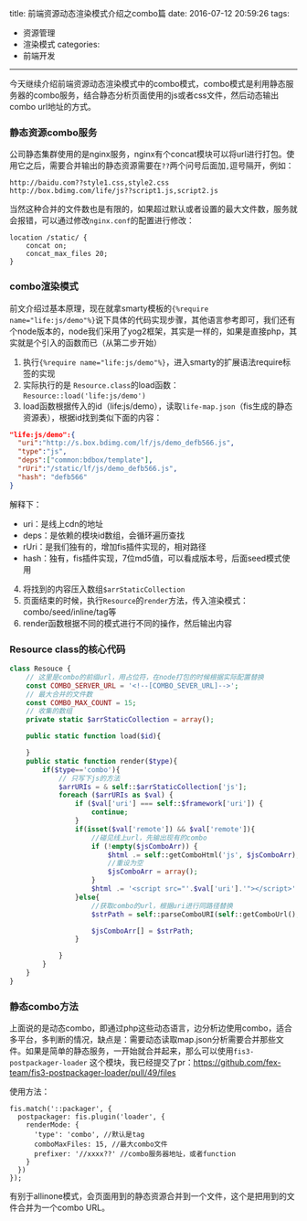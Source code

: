 title: 前端资源动态渲染模式介绍之combo篇
date: 2016-07-12 20:59:26
tags:
- 资源管理
- 渲染模式
categories:
- 前端开发
---

今天继续介绍前端资源动态渲染模式中的combo模式，combo模式是利用静态服务器的combo服务，结合静态分析页面使用的js或者css文件，然后动态输出combo url地址的方式。

### 静态资源combo服务
公司静态集群使用的是nginx服务，nginx有个concat模块可以将url进行打包。使用它之后，需要合并输出的静态资源需要在`??`两个问号后面加`,`逗号隔开，例如：

```
http://baidu.com??style1.css,style2.css
http://box.bdimg.com/life/js??script1.js,script2.js
```

当然这种合并的文件数也是有限的，如果超过默认或者设置的最大文件数，服务就会报错，可以通过修改`nginx.conf`的配置进行修改：

```config
location /static/ {
    concat on;
    concat_max_files 20;
}
```

### combo渲染模式
前文介绍过基本原理，现在就拿smarty模板的`{%require name="life:js/demo"%}`说下具体的代码实现步骤，其他语言参考即可，我们还有个node版本的，node我们采用了yog2框架，其实是一样的，如果是直接php，其实就是个引入的函数而已（从第二步开始）

1. 执行`{%require name="life:js/demo"%}`，进入smarty的扩展语法require标签的实现
2. 实际执行的是 `Resource.class`的load函数：`Resource::load('life:js/demo')`
3. load函数根据传入的id（life:js/demo），读取`life-map.json`（fis生成的静态资源表），根据id找到类似下面的内容：
```json
"life:js/demo":{
  "uri":"http://s.box.bdimg.com/lf/js/demo_defb566.js",
  "type":"js",
  "deps":["common:bdbox/template"],
  "rUri":"/static/lf/js/demo_defb566.js",
  "hash": "defb566"
}
```

<!--more-->
解释下：
* uri：是线上cdn的地址
* deps：是依赖的模块id数组，会循环遍历查找
* rUri：是我们独有的，增加fis插件实现的，相对路径
* hash：独有，fis插件实现，7位md5值，可以看成版本号，后面seed模式使用

4. 将找到的内容压入数组`$arrStaticCollection`
5. 页面结束的时候，执行`Resource`的`render`方法，传入渲染模式：combo/seed/inline/tag等
6. render函数根据不同的模式进行不同的操作，然后输出内容

### Resource class的核心代码
```php
class Resouce {
    // 这里是combo的前缀url，用占位符，在node打包的时候根据实际配置替换
    const COMBO_SERVER_URL = '<!--[COMBO_SEVER_URL]-->';
    // 最大合并的文件数
    const COMBO_MAX_COUNT = 15;
    // 收集的数组
    private static $arrStaticCollection = array();

    public static function load($id){

    }
    public static function render($type){
        if($type=='combo'){
            // 只写下js的方法
            $arrURIs = & self::$arrStaticCollection['js'];
            foreach ($arrURIs as $val) {
                if ($val['uri'] === self::$framework['uri']) {
                    continue;
                }
                if(isset($val['remote']) && $val['remote']){
                    //碰见线上url，先输出现有的combo
                    if (!empty($jsComboArr)) {
                        $html .= self::getComboHtml('js', $jsComboArr);
                        //重设为空
                        $jsComboArr = array();
                    }
                    $html .= '<script src="'.$val['uri'].'"></script>' . PHP_EOL;
                }else{
                    //获取combo的url，根据uri进行同路径替换
                    $strPath = self::parseComboURI(self::getComboUrl(), $val['uri'], $val['rUri']);

                    $jsComboArr[] = $strPath;
                }

            }
        }
    }
}
```

### 静态combo方法
上面说的是动态combo，即通过php这些动态语言，边分析边使用combo，适合多平台，多判断的情况，缺点是：需要动态读取map.json分析需要合并那些文件。如果是简单的静态服务，一开始就合并起来，那么可以使用`fis3-postpackager-loader` 这个模块，我已经提交了pr：https://github.com/fex-team/fis3-postpackager-loader/pull/49/files

使用方法：
```
fis.match('::packager', {
  postpackager: fis.plugin('loader', {
    renderMode: {
      'type': 'combo', //默认是tag
      comboMaxFiles: 15, //最大combo文件
      prefixer: '//xxxx??' //combo服务器地址，或者function
    }
  })
});
```

有别于allinone模式，会页面用到的静态资源合并到一个文件，这个是把用到的文件合并为一个combo URL。
